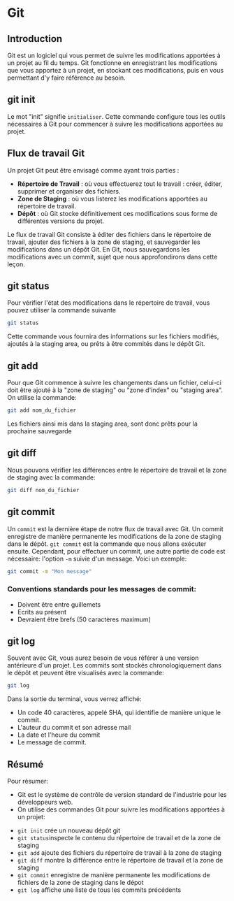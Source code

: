 # Git

## Introduction

Git est un logiciel qui vous permet de suivre les modifications apportées à un projet au fil du temps. Git fonctionne en enregistrant les modifications que vous apportez à un projet, en stockant ces modifications, puis en vous permettant d'y faire référence au besoin.

## git init

Le mot "init" signifie `initialiser`. Cette commande configure tous les outils nécessaires à Git pour commencer à suivre les modifications apportées au projet.

## Flux de travail Git

Un projet Git peut être envisagé comme ayant trois parties :

- **Répertoire de Travail** : où vous effectuerez tout le travail : créer, éditer, supprimer et organiser des fichiers.
- **Zone de Staging** : où vous listerez les modifications apportées au répertoire de travail.
- **Dépôt** : où Git stocke définitivement ces modifications sous forme de différentes versions du projet.

Le flux de travail Git consiste à éditer des fichiers dans le répertoire de travail, ajouter des fichiers à la zone de staging, et sauvegarder les modifications dans un dépôt Git. En Git, nous sauvegardons les modifications avec un commit, sujet que nous approfondirons dans cette leçon.

## git status


Pour vérifier l'état des modifications dans le répertoire de travail, vous pouvez utiliser la commande suivante 

```bash
git status
```

Cette commande vous fournira des informations sur les fichiers modifiés, ajoutés à la staging area, ou prêts à être commités dans le dépôt Git.

## git add
Pour que Git commence à suivre les changements dans un fichier, celui-ci doit être ajouté à la "zone de staging" ou "zone d'index" ou "staging area". On utilise la commande:
```bash
git add nom_du_fichier
```
Les fichiers ainsi mis dans la staging area, sont donc prêts pour la prochaine sauvegarde

## git diff

Nous pouvons vérifier les différences entre le répertoire de travail et la zone de staging avec la commande:
```bash
git diff nom_du_fichier
```

## git commit

Un `commit` est la dernière étape de notre flux de travail avec Git. Un commit enregistre de manière permanente les modifications de la zone de staging dans le dépôt.
`git commit` est la commande que nous allons exécuter ensuite. Cependant, pour effectuer un commit, une autre partie de code est nécessaire: l'option `-m` suivie d'un message. Voici un exemple:
```bash
git commit -m "Mon message"
```

### Conventions standards pour les messages de commit:
- Doivent être entre guillemets
- Ecrits au présent
- Devraient être brefs (50 caractères maximum)

## git log

Souvent avec Git, vous aurez besoin de vous référer à une version antérieure d'un projet. Les commits sont stockés chronologiquement dans le dépôt et peuvent être visualisés avec la commande:
```bash
git log
```
Dans la sortie du terminal, vous verrez affiché:
- Un code 40 caractères, appelé SHA, qui identifie de manière unique le commit. 
- L'auteur du commit et son adresse mail
- La date et l'heure du commit
- Le message de commit.

## Résumé

Pour résumer:
* Git est le système de contrôle de version standard de l'industrie pour les développeurs web.
* On utilise des commandes Git pour suivre les modifications apportées à un projet:
- `git init` crée un nouveau dépôt git
- `git status`inspecte le contenu du répertoire de travail et de la zone de staging
- `git add` ajoute des fichiers du répertoire de travail à la zone de staging
- `git diff` montre la différence entre le répertoire de travail et la zone de staging
- `git commit` enregistre de manière permanente les modifications de fichiers de la zone de staging dans le dépot
- `git log` affiche une liste de tous les commits précédents